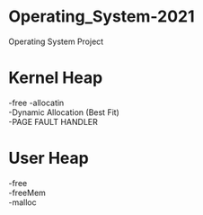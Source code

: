 # Operating_System-2021
Operating System Project


# Kernel Heap
-free
-allocatin <br>
-Dynamic Allocation (Best Fit) <br>
-PAGE FAULT HANDLER <br>
# User Heap
-free <br>
-freeMem <br>
-malloc <br>
